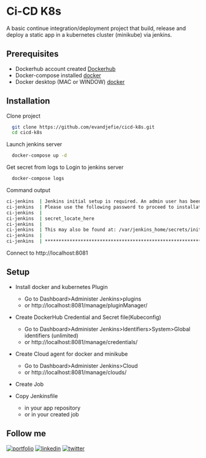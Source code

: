 # Ci-CD K8s

A basic continue integration/deployment project that build, release and deploy a static app in a kubernetes cluster (minikube) via jenkins.

## Prerequisites

- Dockerhub account created [Dockerhub](https://hub.docker.com/)
- Docker-compose installed [docker](https://docs.docker.com/compose/install/)
- Docker desktop (MAC or WINDOW) [docker](https://docs.docker.com/get-docker/)


## Installation

Clone project

```bash
  git clone https://github.com/evandjefie/cicd-k8s.git
  cd cicd-k8s
```

Launch jenkins server

```bash
  docker-compose up -d
```


Get secret from logs to Login to jenkins server

```bash
  docker-compose logs
```

Command output

```bash
ci-jenkins  | Jenkins initial setup is required. An admin user has been created and a password generated.
ci-jenkins  | Please use the following password to proceed to installation:
ci-jenkins  | 
ci-jenkins  | secret_locate_here
ci-jenkins  | 
ci-jenkins  | This may also be found at: /var/jenkins_home/secrets/initialAdminPassword
ci-jenkins  | 
ci-jenkins  | *************************************************************

```

Connect to http://localhost:8081

## Setup

- Install docker and kubernetes Plugin
  - Go to Dashboard>Administer Jenkins>plugins
  - or http://localhost:8081/manage/pluginManager/

- Create DockerHub Credential and Secret file(Kubeconfig)
  - Go to Dashboard>Administer Jenkins>Identifiers>System>Global identifiers (unlimited)
  - or http://localhost:8081/manage/credentials/

- Create Cloud agent for docker and minikube
  - Go to Dashboard>Administer Jenkins>Cloud
  - or http://localhost:8081/manage/clouds/

- Create Job

- Copy Jenkinsfile 
  - in your app repository
  - or in your created job



## Follow me
[![portfolio](https://img.shields.io/badge/my_portfolio-000?style=for-the-badge&logo=ko-fi&logoColor=white)](https://evandjefie.my.canva.site)
[![linkedin](https://img.shields.io/badge/linkedin-0A66C2?style=for-the-badge&logo=linkedin&logoColor=white)](https://www.linkedin.com/in/evan-djefie)
[![twitter](https://img.shields.io/badge/twitter-1DA1F2?style=for-the-badge&logo=twitter&logoColor=white)](https://twitter.com/EvanDjefie)